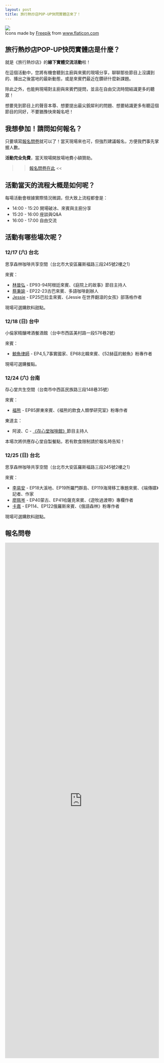 ```yaml
---
layout: post
title: 旅行熱炒店POP-UP快閃實體店來了！
---
```


<img class="flaticon" src="https://cdn-icons-png.flaticon.com/512/673/673615.png">
<div class="attribution">Icons made by <a href="https://www.flaticon.com/authors/freepik" title="Freepik">Freepik</a> from <a href="https://www.flaticon.com/" title="Flaticon">www.flaticon.com</a></div>

## 旅行熱炒店POP-UP快閃實體店是什麼？

就是《旅行熱炒店》的**線下實體交流活動**啦！

在這個活動中，您將有機會聽到主廚與來賓的現場分享，聊聊那些節目上沒講到的、播出之後當地的最新動態，或是來賓們最近在鑽研什麼新課題。

除此之外，也能夠現場對主廚與來賓們提問，並且在自由交流時間結識更多的聽眾！

想要見到節目上的聲音本尊、想要提出最尖銳犀利的問題、想要結識更多有聽這個節目的同好，不要猶豫快來報名吧！

## 我想參加！請問如何報名？

只要填寫[報名問卷](https://forms.gle/6ZSNDj72EAbsVoyF6)就可以了！當天現場來也可，但強烈建議報名，方便我們事先掌握人數。

**活動完全免費**，當天現場開放場地費小額贊助。

 >> [報名問卷在此](https://forms.gle/6ZSNDj72EAbsVoyF6) <<

## 活動當天的流程大概是如何呢？

每場活動會根據實際情況微調，但大致上流程都會是：

* 14:00 - 15:20 開場破冰、來賓與主廚分享
* 15:20 - 16:00 座談與Q&A
* 16:00 - 17:00 自由交流

## 活動有哪些場次呢？

### 12/17 (六) 台北

思享森林咖啡共享空間（台北市大安區羅斯福路三段245號2樓之1）

來賓：
- [林晉弘](/guest/micclin) - EP93-94阿根廷來賓、《庭院上的故事》節目主持人
- [蔡秉諭](/guest/pengju) - EP22-23古巴來賓、多語咖啡創辦人
- [Jessie](/guest/jessie) - EP25巴拉圭來賓、《Jessie 在世界翻滾的女孩》部落格作者

現場可選購飲料甜點。

### 12/18 (日) 台中

小倫家精釀啤酒餐酒館（台中市西區美村路一段576巷2號）

來賓：
- [鯨魚律師](/guest/whale) - EP4,5,7事實國家、EP68北韓來賓、《52赫茲的鯨魚》粉專作者

現場可選購餐點。

### 12/24 (六) 台南

存心堂共生空間（台南市中西區民族路三段148巷35號）

來賓：
- [福熊](/guest/winteam) - EP85屏東來賓、《福熊的飲食人類學研究室》粉專作者

東道主：
- 阿波、C - [《存心堂咖啡館》](https://linktr.ee/transheartcafe)節目主持人

本場次將供應存心堂自製餐點，若有飲食限制請於報名時告知！

### 12/25 (日) 台北

思享森林咖啡共享空間（台北市大安區羅斯福路三段245號2樓之1）

來賓：
- [李易安](/guest/yian) - EP18大溪地、EP19所羅門群島、EP119海灣移工專題來賓、《端傳媒》記者、作家
- [廖珮岑](/guest/peitsun) - EP40蒙古、EP41哈薩克來賓、《遊牧過渡帶》專欄作者
- [卡嘉](/guest/katya) - EP114、EP122俄羅斯來賓、《俄語森林》粉專作者

現場可選購飲料甜點。

## 報名問卷

<iframe src="https://docs.google.com/forms/d/e/1FAIpQLSfqpgIKXcZ5PRpFKB3e8BS4BykJkh0lGaZG6rFCD3wm-U20HA/viewform?embedded=true" width="100%" height="1687" frameborder="0" marginheight="0" marginwidth="0">Loading…</iframe>
